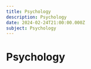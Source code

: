 ```yaml
---
title: Psychology
description: Psychology
date: 2024-02-24T21:00:00.000Z
subject: Psychology
---
```


# Psychology
